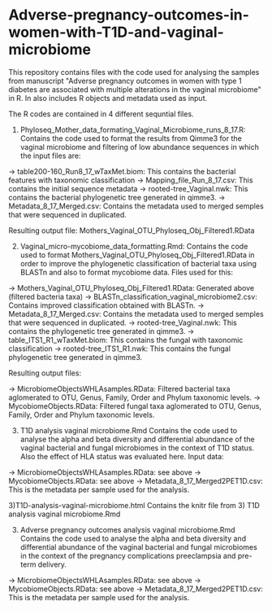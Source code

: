 # Adverse-pregnancy-outcomes-in-women-with-T1D-and-vaginal-microbiome
This repository contains files with the code used for analysing the samples from manuscript "Adverse pregnancy outcomes in women with type 1 diabetes are associated with multiple alterations in the vaginal microbiome" in R. In also includes R objects and metadata used as input. 

The R codes are contained in 4 different sequntial files. 

1) Phyloseq_Mother_data_formating_Vaginal_Microbiome_runs_8_17.R:
Contains the code used to format the results from Qimme3 for the vaginal microbiome and filtering of low abundance sequences in which the input files are:

-> table200-160_Run8_17_wTaxMet.biom: This contains the bacterial features with taxonomic classification
-> Mapping_file_Run_8_17.csv: This contains the initial sequence metadata
-> rooted-tree_Vaginal.nwk: This contains the bacterial phylogenetic tree generated in qimme3.
-> Metadata_8_17_Merged.csv: Contains the metadata used to merged semples that were sequenced in duplicated.

Resulting output file: Mothers_Vaginal_OTU_Phyloseq_Obj_Filtered1.RData

2) Vaginal_micro-mycobiome_data_formatting.Rmd:
Contains the code used to format Mothers_Vaginal_OTU_Phyloseq_Obj_Filtered1.RData in order to improve the phylogenetic classification of bacterial taxa using BLASTn and also to format mycobiome data. Files used for this:

-> Mothers_Vaginal_OTU_Phyloseq_Obj_Filtered1.RData: Generated above (filtered bacteria taxa)
-> BLASTn_classification_vaginal_microbiome2.csv: Contains improved classification obtained with BLASTn.
-> Metadata_8_17_Merged.csv: Contains the metadata used to merged semples that were sequenced in duplicated.
-> rooted-tree_Vaginal.nwk: This contains the phylogenetic tree generated in qimme3.
-> table_ITS1_R1_wTaxMet.biom: This contains the fungal with taxonomic classification
-> rooted-tree_ITS1_R1.nwk: This contains the fungal phylogenetic tree generated in qimme3.

Resulting output files:

-> MicrobiomeObjectsWHLAsamples.RData: Filtered bacterial taxa aglomerated to OTU, Genus, Family, Order and Phylum taxonomic levels.
-> MycobiomeObjects.RData: Filtered fungal taxa aglomerated to OTU, Genus, Family, Order and Phylum taxonomic levels.

3) T1D analysis vaginal microbiome.Rmd
Contains the code used to analyse the alpha and beta diversity and differential abundance of the vaginal bacterial and fungal microbiomes in the context of T1D status. Also the effect of HLA status was evaluated here. Input data:

-> MicrobiomeObjectsWHLAsamples.RData: see above
-> MycobiomeObjects.RData: see above
-> Metadata_8_17_Merged2PET1D.csv: This is the metadata per sample used for the analysis.

3)T1D-analysis-vaginal-microbiome.html
Contains the knitr file from 3) T1D analysis vaginal microbiome.Rmd

3) Adverse pregnancy outcomes analysis vaginal microbiome.Rmd
Contains the code used to analyse the alpha and beta diversity and differential abundance of the vaginal bacterial and fungal microbiomes in the context of the pregnancy complications preeclampsia and pre-term delivery.

-> MicrobiomeObjectsWHLAsamples.RData: see above
-> MycobiomeObjects.RData: see above
-> Metadata_8_17_Merged2PET1D.csv: This is the metadata per sample used for the analysis.

